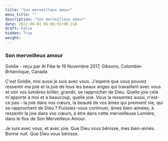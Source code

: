 ```yaml
---
title: "Son merveilleux amour"
menu_title: ""
description: "Son merveilleux amour"
date: 2022-06-01 06:00:01+00:218
draft: False
hidden: True
weight:
---
```

### Son merveilleux amour

Goldie - reçu par Al Fike le 19 Novembre 2017, Gibsons, Colombie-Britannique, Canada

C'est Goldie, moi aussi je suis avec vous. J'espère que vous pouvez ressentir ma joie et la joie de tous les beaux anges qui travaillent avec vous et voir vos lumières briller, grandir, se rapprocher de Dieu. Quelle joie cela m'apporte à moi et à beaucoup, quelle joie. Vous la ressentez aussi, n'est-ce pas - la joie dans vos cœurs, la beauté de vos âmes qui prennent vie, qui se rapprochent de Dieu ? Puissiez-vous continuer, âmes bien-aimées, à ressentir la joie dans vos cœurs, à être dans cette merveilleuse Lumière, dans le flux de Son Merveilleux Amour.

Je suis avec vous, et avec joie. Que Dieu vous bénisse, mes bien-aimés. Bonne nuit. Que Dieu vous bénisse.



